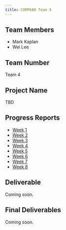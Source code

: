 ```yaml
---
title: COMP680 Team 4
---
```


## Team Members
- Mark Kaplan
- Wei Lee

## Team Number
Team 4

## Project Name
TBD

## Progress Reports
- [Week 1](progress-reports/week_01.xlsx)
- [Week 2](progress-reports/week_02.xlsx)
- [Week 3](progress-reports/week_03.xlsx)
- [Week 4](progress-reports/week_04.xlsx)
- [Week 5](progress-reports/week_05.xlsx)
- [Week 6](progress-reports/week_06.xlsx)
- [Week 7](progress-reports/week_07.xlsx)
- [Week 8](progress-reports/week_08.xlsx)


## Deliverable
Coming soon.
<!-- Functional requirements, UML diagrams, manuals, macro designs, micro designs, any other related documentation. -->

## Final Deliverables
Coming soon.
<!-- Seminar paper, etc. -->
